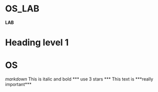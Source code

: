 # OS_LAB
**LAB**
# Heading level 1
<h1>OS </h1>
<em>markdown</em>
This is italic and bold  *** use 3 stars ***
This text is ***really important***
